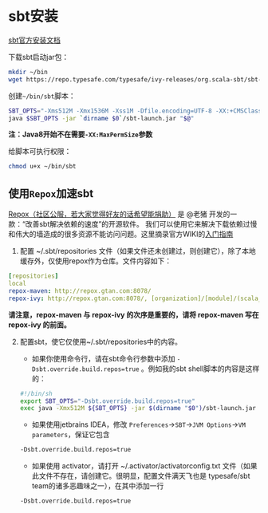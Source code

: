 # sbt安装

<a target="_blank" href="http://www.scala-sbt.org/0.13/docs/zh-cn/Setup.html">sbt官方安装文档</a>

下载sbt启动jar包：

```bash
mkdir ~/bin
wget https://repo.typesafe.com/typesafe/ivy-releases/org.scala-sbt/sbt-launch/0.13.11/sbt-launch.jar
```

创建`~/bin/sbt`脚本：

```bash
SBT_OPTS="-Xms512M -Xmx1536M -Xss1M -Dfile.encoding=UTF-8 -XX:+CMSClassUnloadingEnabled -XX:MaxPermSize=256M"
java $SBT_OPTS -jar `dirname $0`/sbt-launch.jar "$@"
```

**注：Java8开始不在需要`-XX:MaxPermSize`参数**

给脚本可执行权限：

```bash
chmod u+x ~/bin/sbt
```

## 使用`Repox`加速sbt

<a target="_blank" href="http://centaur.github.io/repox/">Repox（社区公服，若大家觉得好友的话希望能捐助）</a> 是 @老猪 开发的一款：“改善sbt解决依赖的速度”的开源软件。
我们可以使用它来解决下载依赖过慢和伟大的墙造成的很多资源不能访问问题。这里摘录官方WIKI的<a target="_blank" href="https://github.com/Centaur/repox/wiki/%E5%85%A5%E9%97%A8%E6%8C%87%E5%8D%97">入门指南</a>

1. 配置 ~/.sbt/repositories 文件（如果文件还未创建过，则创建它），除了本地缓存外，仅使用repox作为仓库。文件内容如下：

```yaml
[repositories]
local
repox-maven: http://repox.gtan.com:8078/
repox-ivy: http://repox.gtan.com:8078/, [organization]/[module]/(scala_[scalaVersion]/)(sbt_[sbtVersion]/)[revision]/[type]s/[artifact](-[classifier]).[ext]
```

**请注意，repox-maven 与 repox-ivy 的次序是重要的，请将 repox-maven 写在 repox-ivy 的前面。**

2. 配置sbt，使它仅使用~/.sbt/repositories中的内容。

    - 如果你使用命令行，请在sbt命令行参数中添加 `-Dsbt.override.build.repos=true` 。例如我的sbt shell脚本的内容是这样的：

    ```bash
    #!/bin/sh
    export SBT_OPTS="-Dsbt.override.build.repos=true"
    exec java -Xmx512M ${SBT_OPTS} -jar $(dirname "$0")/sbt-launch.jar "$@"
    ```

    - 如果使用jetbrains IDEA，修改 `Preferences`->`SBT`->`JVM Options`->`VM parameters`，保证它包含

    ```bash
    -Dsbt.override.build.repos=true 
    ```

    - 如果使用 activator，请打开 ~/.activator/activatorconfig.txt 文件（如果此文件不存在，请创建它。很明显，配置文件满天飞也是 typesafe/sbt team的诸多恶趣味之一），在其中添加一行

    ```bash
    -Dsbt.override.build.repos=true
    ```

